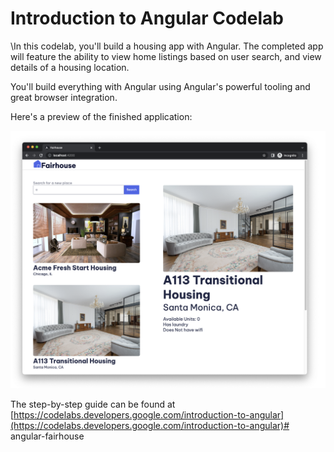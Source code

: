 # Introduction to Angular Codelab

\In this codelab, you'll build a housing app with Angular. The completed app will feature the ability to view home listings based on user search, and view details of a housing location.

You'll build everything with Angular using Angular's powerful tooling and great browser integration.

Here's a preview of the finished application:

![Completed application - one column search results, second column search details](9yB5AM9sBgVwfTR.png)

The step-by-step guide can be found at [https://codelabs.developers.google.com/introduction-to-angular](https://codelabs.developers.google.com/introduction-to-angular)#   a n g u l a r - f a i r h o u s e 
 
 